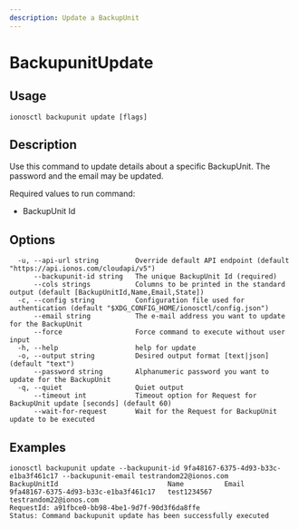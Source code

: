 ```yaml
---
description: Update a BackupUnit
---
```


# BackupunitUpdate

## Usage

```text
ionosctl backupunit update [flags]
```

## Description

Use this command to update details about a specific BackupUnit. The password and the email may be updated.

Required values to run command:

* BackupUnit Id

## Options

```text
  -u, --api-url string         Override default API endpoint (default "https://api.ionos.com/cloudapi/v5")
      --backupunit-id string   The unique BackupUnit Id (required)
      --cols strings           Columns to be printed in the standard output (default [BackupUnitId,Name,Email,State])
  -c, --config string          Configuration file used for authentication (default "$XDG_CONFIG_HOME/ionosctl/config.json")
      --email string           The e-mail address you want to update for the BackupUnit
      --force                  Force command to execute without user input
  -h, --help                   help for update
  -o, --output string          Desired output format [text|json] (default "text")
      --password string        Alphanumeric password you want to update for the BackupUnit
  -q, --quiet                  Quiet output
      --timeout int            Timeout option for Request for BackupUnit update [seconds] (default 60)
      --wait-for-request       Wait for the Request for BackupUnit update to be executed
```

## Examples

```text
ionosctl backupunit update --backupunit-id 9fa48167-6375-4d93-b33c-e1ba3f461c17 --backupunit-email testrandom22@ionos.com
BackupUnitId                           Name          Email
9fa48167-6375-4d93-b33c-e1ba3f461c17   test1234567   testrandom22@ionos.com
RequestId: a91fbce0-bb98-4be1-9d7f-90d3f6da8ffe
Status: Command backupunit update has been successfully executed
```

